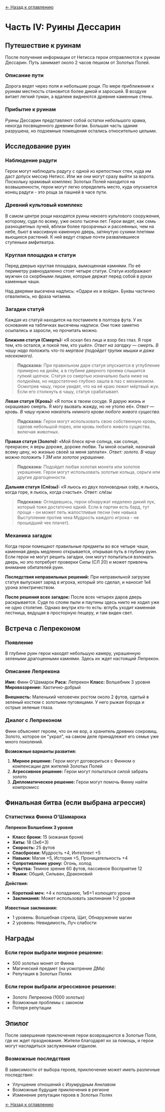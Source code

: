[← Назад к оглавлению](README.md)

# Часть IV: Руины Дессарин

## Путешествие к руинам

После получения информации от Нетисса герои отправляются к руинам Дессарин. Путь занимает около 2 часов пешком от Золотых Полей.

### Описание пути

Дорога ведет через поля и небольшие рощи. По мере приближения к руинам местность становится более дикой и заросшей. В воздухе витает легкий туман, а вдалеке виднеются древние каменные стены.

### Прибытие к руинам

Руины Дессарин представляют собой остатки небольшого храма, некогда посвященного древним богам. Большая часть здания разрушена, но подземные помещения остались относительно целыми.

## Исследование руин

### Наблюдение радуги

Герои могут наблюдать радугу с одной из крепостных стен, куда им даст допуск мессир Нетисс. Или же они могут сразу выйти за ворота. Поскольку храмовый комплекс Золотых Полей находится на возвышенности, герои могут легко определить место, куда опускается конец радуги - это роща за пашней в часе пути.

### Древний культовый комплекс

В самом центре рощи находятся руины некоего культового сооружения, которому, судя по всему, уже около тысячи лет. Герои видят, как семь разноцветных лучей, вблизи более прозрачных и рассеянных, чем на небе, бьют в массивную каменную дверь, затянутую сухими плетями вьющихся растений. К ней ведут старые почти развалившиеся ступеньки амфитеатра.

### Круглая площадка и статуи

Перед дверью круглая площадка, вымощенная камнями. По её периметру равноудаленно стоят четыре статуи. Статуи изображают мужчин со скорбными лицами, которые держат перед собой в руках каменные чаши.

Над дверями высечена надпись: «Одари их и войди». Буквы частично отвалились, но фраза читаема.

### Загадки статуй

Каждая из статуй находится на постаменте в полтора фута. У их основания на табличках высечены надписи. Они тоже заметно осыпались и заросли, но прочитать можно.

**Ближняя статуя (Смерть):**
«Я оскал без лица и взор без глаз. Я горе тем, кто остался, и покой тем, кто ушёл».
*Ответ на загадку — смерть. В чашу надо положить что-то мертвое (подойдет трупик мышки и даже насекомого).*

> **Подсказка:** При правильном даре статуя опускается в углубление примерно на дюйм, а в глубине дверного проема слышится гулкий щелчок. Статуя со смертью изначально была ниже на полдюйма, но недостаточно глубоко зашла в паз с механизмом. Осмотрев чашу, герои увидят, что на её краю лежит мёртвый жук. Если его столкнуть в чашу, статуя срабатывает.

**Левая статуя (Кровь):**
«Я поток в твоем сосуде. Я дарую жизнь и окрашиваю смерть. Я могу вызвать жажду, но не утолю её».
*Ответ — кровь. В чашу нужно накапать немного крови любого живого существа.*

> **Подсказка:** Герои могут использовать свою собственную кровь, сделав небольшой порез, или кровь любого живого существа, включая животных.

**Правая статуя (Золото):**
«Мой блеск ярче солнца, как солнце, прекрасен; я веры дороже, дороже любви. Ты мной осыпай, назначай всему цену, но жизнью своей за меня заплати».
*Ответ: золото. В чашу можно положить 1 ЗМ или золотое украшение.*

> **Подсказка:** Подойдет любая золотая монета или золотое украшение. Герои могут использовать золотые кольца, серьги или другие драгоценности.

**Дальняя статуя (Слёзы):**
«Я льюсь из двух полноводных озёр, я льюсь, когда горе, я льюсь, когда счастье».
*Ответ: слёзы*

> **Подсказка:** Оглядевшись, герои обнаружат недалеко дикий лук, который тоже достаточно едкий. Если в партии есть бард, тут проще - он может петь жалостливые песни (чек навыка Выступление против чека Мудрость каждого игрока - не прошедший чек плачет).

### Механика загадок

Когда герои помещают правильные предметы во все четыре чаши, каменная дверь медленно открывается, открывая путь в глубину руин. Если герои не могут решить загадки, они могут попытаться взломать дверь, но это потребует проверки Силы (СЛ 20) и может привлечь внимание обитателей руин.

**Последствия неправильных решений:** При неправильной загрузке статуя выпускает заряд в игрока, который это сделал, и наносит 1к4 урона электричеством.

**После решения всех загадок:** После всех четырех даров дверь раскрывается. Судя по слоям пыли и паутины здесь никто не ходил уже не одно столетие. Однако внутри кто-то есть: вглубь уходит каменная лестница, ведущая в просторную пещеру, и там виден свет.

## Встреча с Лепреконом

### Появление

В глубине руин герои находят небольшую камеру, украшенную зелеными драгоценными камнями. Здесь их ждет настоящий Лепрекон.

### Описание Лепрекона

**Имя:** Финн О'Шамарок
**Раса:** Лепрекон
**Класс:** Волшебник 3 уровня
**Мировоззрение:** Хаотично-добрый

**Внешность:** Маленький человечек ростом около 2 футов, одетый в зеленый костюм с золотыми пуговицами. У него рыжая борода и острые зеленые глаза.

### Диалог с Лепреконом

Финн объясняет героям, что он не вор, а хранитель древних сокровищ. Золото, которое он "украл", на самом деле принадлежит его семье уже много поколений.

**Возможные варианты развития:**

1. **Мирное решение:** Герои могут договориться с Финном о компенсации для жителей Золотых Полей
2. **Агрессивное решение:** Герои могут попытаться силой забрать золото
3. **Дипломатическое решение:** Герои могут помочь Финну найти компромисс

## Финальная битва (если выбрана агрессия)

### Статистика Финна О'Шамарока

**Лепрекон Волшебник 3 уровня**
- **Класс брони:** 15 (кожаная броня)
- **Хиты:** 18 (3к6+3)
- **Скорость:** 25 футов
- **Спасброски:** Мудрость +4, Интеллект +5
- **Навыки:** Магия +5, История +5, Проницательность +4
- **Сопротивление урону:** Огонь, холод
- **Чувства:** Темное зрение 60 футов, пассивное Восприятие 12
- **Языки:** Общий, Сильван, Драконовий

**Действия:**
- **Короткий меч:** +4 к попаданию, 1к6+1 колющего урона
- **Заклинания:** Может использовать заклинания 1-2 уровня

**Известные заклинания:**
- 1 уровень: Волшебная стрела, Щит, Обнаружение магии
- 2 уровень: Невидимость, Луч слабости

## Награды

### Если герои выбрали мирное решение:
- 500 золотых монет от Финна
- Магический предмет (на усмотрение ДМа)
- Репутация в Золотых Полях

### Если герои выбрали агрессивное решение:
- Золото Лепрекона (1000 золотых)
- Возможные проблемы с законом
- Потеря репутации

## Эпилог

После завершения приключения герои возвращаются в Золотые Поля, где их ждет празднование. Жители благодарят их за помощь, и герои могут насладиться заслуженным отдыхом.

### Возможные последствия

В зависимости от выбора героев, приключение может иметь различные последствия:
- Улучшение отношений с Изумрудным Анклавом
- Возможные будущие приключения в регионе
- Изменение репутации героев в Золотых Полях

[← Назад к оглавлению](README.md)
